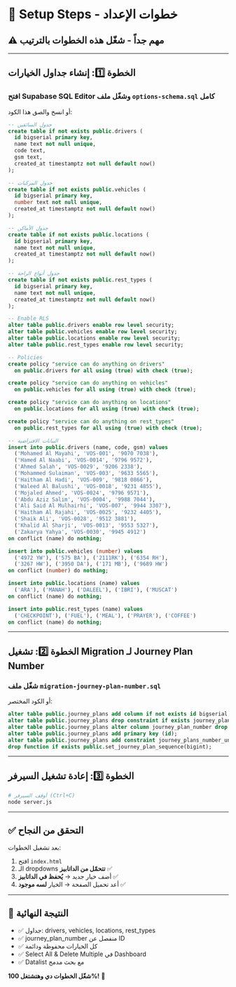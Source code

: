 # 🚀 Setup Steps - خطوات الإعداد

## ⚠️ مهم جداً - شغّل هذه الخطوات بالترتيب

---

## الخطوة 1️⃣: إنشاء جداول الخيارات

### افتح Supabase SQL Editor وشغّل ملف `options-schema.sql` كامل

أو انسخ والصق هذا الكود:

```sql
-- جدول السائقين
create table if not exists public.drivers (
  id bigserial primary key,
  name text not null unique,
  code text,
  gsm text,
  created_at timestamptz not null default now()
);

-- جدول المركبات
create table if not exists public.vehicles (
  id bigserial primary key,
  number text not null unique,
  created_at timestamptz not null default now()
);

-- جدول الأماكن
create table if not exists public.locations (
  id bigserial primary key,
  name text not null unique,
  created_at timestamptz not null default now()
);

-- جدول أنواع الراحة
create table if not exists public.rest_types (
  id bigserial primary key,
  name text not null unique,
  created_at timestamptz not null default now()
);

-- Enable RLS
alter table public.drivers enable row level security;
alter table public.vehicles enable row level security;
alter table public.locations enable row level security;
alter table public.rest_types enable row level security;

-- Policies
create policy "service can do anything on drivers"
  on public.drivers for all using (true) with check (true);

create policy "service can do anything on vehicles"
  on public.vehicles for all using (true) with check (true);

create policy "service can do anything on locations"
  on public.locations for all using (true) with check (true);

create policy "service can do anything on rest_types"
  on public.rest_types for all using (true) with check (true);

-- البيانات الافتراضية
insert into public.drivers (name, code, gsm) values
  ('Mohamed Al Mayahi', 'VOS-001', '9070 7038'),
  ('Hamed Al Naabi', 'VOS-0014', '9796 9572'),
  ('Ahmed Salah', 'VOS-0029', '9206 2338'),
  ('Mohammed Sulaiman', 'VOS-003', '9633 5565'),
  ('Haitham Al Hadi', 'VOS-009', '9818 0866'),
  ('Waleed Al Balushi', 'VOS-0018', '9231 4855'),
  ('Mojaled Ahmed', 'VOS-0024', '9796 9571'),
  ('Abdu Aziz Salim', 'VOS-0004', '9988 7044'),
  ('Ali Said Al Mulhairhi', 'VOS-007', '9944 3307'),
  ('Haitham Al Rajahi', 'VOS-0025', '9232 4405'),
  ('Shaik Ali', 'VOS-0028', '9512 3881'),
  ('Khalid Al Sharji', 'VOS-0013', '9553 5327'),
  ('Zakarya Yahya', 'VOS-0030', '9945 4912')
on conflict (name) do nothing;

insert into public.vehicles (number) values
  ('4972 YW'), ('575 BA'), ('2111RK'), ('6354 RH'),
  ('3267 HW'), ('3950 DA'), ('171 MB'), ('9689 HW')
on conflict (number) do nothing;

insert into public.locations (name) values
  ('ARA'), ('MANAH'), ('DALEEL'), ('IBRI'), ('MUSCAT')
on conflict (name) do nothing;

insert into public.rest_types (name) values
  ('CHECKPOINT'), ('FUEL'), ('MEAL'), ('PRAYER'), ('COFFEE')
on conflict (name) do nothing;
```

---

## الخطوة 2️⃣: تشغيل Migration لـ Journey Plan Number

### شغّل ملف `migration-journey-plan-number.sql`

أو الكود المختصر:

```sql
alter table public.journey_plans add column if not exists id bigserial;
alter table public.journey_plans drop constraint if exists journey_plans_pkey cascade;
alter table public.journey_plans alter column journey_plan_number drop identity if exists;
alter table public.journey_plans add primary key (id);
alter table public.journey_plans add constraint journey_plans_number_unique unique (journey_plan_number);
drop function if exists public.set_journey_plan_sequence(bigint);
```

---

## الخطوة 3️⃣: إعادة تشغيل السيرفر

```bash
# أوقف السيرفر (Ctrl+C)
node server.js
```

---

## ✅ التحقق من النجاح

بعد تشغيل الخطوات:

1. افتح `index.html`
2. الـ dropdowns **تتحمّل من الداتابيز** ✅
3. أضف خيار جديد → **يُحفظ في الداتابيز** ✅
4. أعد تحميل الصفحة → الخيار **لسه موجود** ✅

---

## 🎯 النتيجة النهائية

- ✅ جداول: drivers, vehicles, locations, rest_types
- ✅ journey_plan_number منفصل عن ID
- ✅ كل الخيارات محفوظة ودائمة
- ✅ Select All & Delete Multiple في Dashboard
- ✅ Datalist مع بحث مدمج

**شغّل الخطوات دي وهتشتغل 100%!** 🚀
